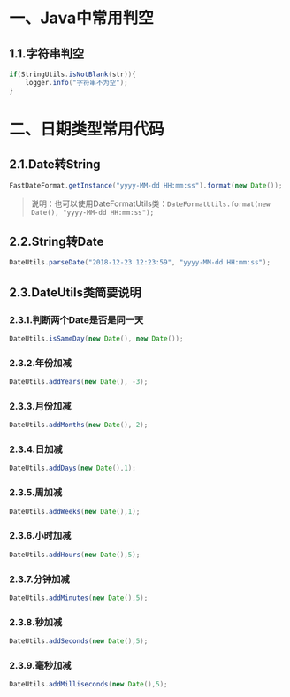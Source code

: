 # 一、Java中常用判空

## 1.1.字符串判空

```java
if(StringUtils.isNotBlank(str)){
    logger.info("字符串不为空");
}
```

# 二、日期类型常用代码

## 2.1.Date转String

```java
FastDateFormat.getInstance("yyyy-MM-dd HH:mm:ss").format(new Date());
```

> 说明：也可以使用DateFormatUtils类：`DateFormatUtils.format(new Date(), "yyyy-MM-dd HH:mm:ss");`

## 2.2.String转Date

```java
DateUtils.parseDate("2018-12-23 12:23:59", "yyyy-MM-dd HH:mm:ss");
```

## 2.3.DateUtils类简要说明

### 2.3.1.判断两个Date是否是同一天

```java
DateUtils.isSameDay(new Date(), new Date());
```

### 2.3.2.年份加减

```java
DateUtils.addYears(new Date(), -3);
```

### 2.3.3.月份加减

```java
DateUtils.addMonths(new Date(), 2);
```

### 2.3.4.日加减

```java
DateUtils.addDays(new Date(),1);
```

### 2.3.5.周加减

```java
DateUtils.addWeeks(new Date(),1);
```

### 2.3.6.小时加减

```java
DateUtils.addHours(new Date(),5);
```

### 2.3.7.分钟加减

```java
DateUtils.addMinutes(new Date(),5);
```

### 2.3.8.秒加减

```java
DateUtils.addSeconds(new Date(),5);
```

### 2.3.9.毫秒加减

```java
DateUtils.addMilliseconds(new Date(),5);
```

​       







